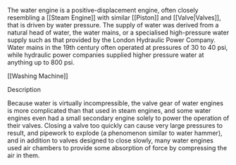The water engine is a positive-displacement engine, often closely resembling a [[Steam Engine]] with similar [[Piston]] and [[Valve|Valves]], that is driven by water pressure. The supply of water was derived from a natural head of water, the water mains, or a specialised high-pressure water supply such as that provided by the London Hydraulic Power Company. Water mains in the 19th century often operated at pressures of 30 to 40 psi, while hydraulic power companies supplied higher pressure water at anything up to 800 psi. 

[[Washing Machine]]

 Description

Because water is virtually incompressible, the valve gear of water engines is more complicated than that used in steam engines, and some water engines even had a small secondary engine solely to power the operation of their valves. Closing a valve too quickly can cause very large pressures to result, and pipework to explode (a phenomenon similar to water hammer), and in addition to valves designed to close slowly, many water engines used air chambers to provide some absorption of force by compressing the air in them.
